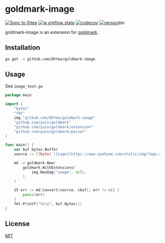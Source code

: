 # goldmark-image

[![Sync to Gitee](https://github.com/OhYee/goldmark-image/workflows/Sync%20to%20Gitee/badge.svg)](https://gitee.com/OhYee/goldmark-image) [![w
orkflow state](https://github.com/OhYee/goldmark-image/workflows/test/badge.svg)](https://github.com/OhYee/goldmark-image/actions) [![codecov](https://codecov.io/gh/OhYee/goldmark-image/branch/master/graph/badge.svg)](https://codecov.io/gh/OhYee/goldmark-image) [![version](https://img.shields.io/github/v/tag/OhYee/goldmark-image)](https://github.com/OhYee/goldmark-image/tags)bn

goldmark-image is an extension for [goldmark](https://github.com/yuin/goldmark).  

## Installation

```bash
go get -u github.com/OhYee/goldmark-image
```

## Usage

See `image_test.go`

```go
package main

import (
	"bytes"
	"fmt"
	img "github.com/OhYee/goldmark-image"
	"github.com/yuin/goldmark"
	"github.com/yuin/goldmark/extension"
	"github.com/yuin/goldmark/parser"
)

func main() {
	var buf bytes.Buffer
	source := []byte(`![Logo](https://www.oyohyee.com/static/img/logo.svg "title")`)

	md := goldmark.New(
	    goldmark.WithExtensions(
			img.NewImg("image", nil),
		),
	)

	if err := md.Convert(source, &buf); err != nil {
		panic(err)
	}
	fmt.Printf("%s\n", buf.Bytes())
}
```

## License

[MIT](LICENSE)
